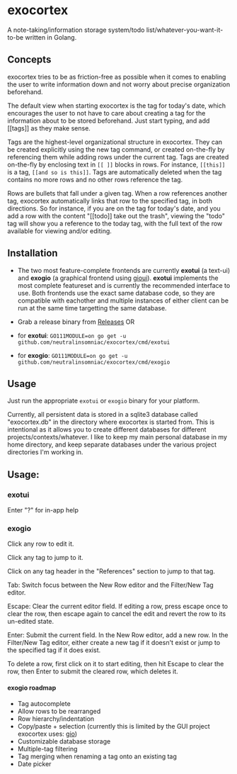 # exocortex

A note-taking/information storage system/todo list/whatever-you-want-it-to-be written in Golang.

## Concepts

exocortex tries to be as friction-free as possible when it comes to enabling the user to write information down and not worry about precise organization beforehand.

The default view when starting exocortex is the tag for today's date, which encourages the user to not have to care about creating a tag for the information about to be stored beforehand. Just start typing, and add [[tags]] as they make sense.

Tags are the highest-level organizational structure in exocortex. They can be created explicitly using the new tag command, or created on-the-fly by referencing them while adding rows under the current tag. Tags are created on-the-fly by enclosing text in `[[ ]]` blocks in rows. For instance, `[[this]]` is a tag, `[[and so is this]]`. Tags are automatically deleted when the tag contains no more rows and no other rows reference the tag.

Rows are bullets that fall under a given tag. When a row references another tag, exocortex automatically links that row to the specified tag, in both directions. So for instance, if you are on the tag for today's date, and you add a row with the content "[[todo]] take out the trash", viewing the "todo" tag will show you a reference to the today tag, with the full text of the row available for viewing and/or editing.

## Installation

* The two most feature-complete frontends are currently **exotui** (a text-ui) and **exogio** (a graphical frontend using [gioui](https://gioui.org)). **exotui** implements the most complete featureset and is currently the recommended interface to use. Both frontends use the exact same database code, so they are compatible with eachother and multiple instances of either client can be run at the same time targetting the same database.

* Grab a release binary from [Releases](https://github.com/neutralinsomniac/exocortex/releases)
OR
* for **exotui**: `GO111MODULE=on go get -u github.com/neutralinsomniac/exocortex/cmd/exotui`
* for **exogio**: `GO111MODULE=on go get -u github.com/neutralinsomniac/exocortex/cmd/exogio`

## Usage

Just run the appropriate `exotui` or `exogio` binary for your platform.

Currently, all persistent data is stored in a sqlite3 database called "exocortex.db" in the directory where exocortex is started from. This is intentional as it allows you to create different databases for different projects/contexts/whatever. I like to keep my main personal database in my home directory, and keep separate databases under the various project directories I'm working in.

## Usage:

### exotui

Enter "?" for in-app help

### exogio

Click any row to edit it.

Click any tag to jump to it.

Click on any tag header in the "References" section to jump to that tag.

Tab: Switch focus between the New Row editor and the Filter/New Tag editor.

Escape: Clear the current editor field. If editing a row, press escape once to clear the row, then escape again to cancel the edit and revert the row to its un-edited state.

Enter: Submit the current field. In the New Row editor, add a new row. In the Filter/New Tag editor, either create a new tag if it doesn't exist or jump to the specified tag if it does exist.

To delete a row, first click on it to start editing, then hit Escape to clear the row, then Enter to submit the cleared row, which deletes it.

#### exogio roadmap

- Tag autocomplete
- Allow rows to be rearranged
- Row hierarchy/indentation
- Copy/paste + selection (currently this is limited by the GUI project exocortex uses: [gio](https://gioui.org/))
- Customizable database storage
- Multiple-tag filtering
- Tag merging when renaming a tag onto an existing tag
- Date picker
